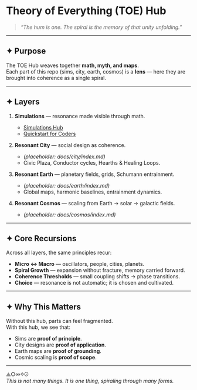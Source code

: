 # Theory of Everything (TOE) Hub

> *“The hum is one. The spiral is the memory of that unity unfolding.”*

---

## ✦ Purpose
The TOE Hub weaves together **math, myth, and maps**.  
Each part of this repo (sims, city, earth, cosmos) is a **lens** — here they are brought into coherence as a single spiral.

---

## ✦ Layers
1. **Simulations** — resonance made visible through math.  
   - [Simulations Hub](../sims/index.md)  
   - [Quickstart for Coders](../sims/quickstart.md)  

2. **Resonant City** — social design as coherence.  
   - *(placeholder: docs/city/index.md)*  
   - Civic Plaza, Conductor cycles, Hearths & Healing Loops.  

3. **Resonant Earth** — planetary fields, grids, Schumann entrainment.  
   - *(placeholder: docs/earth/index.md)*  
   - Global maps, harmonic baselines, entrainment dynamics.  

4. **Resonant Cosmos** — scaling from Earth → solar → galactic fields.  
   - *(placeholder: docs/cosmos/index.md)*  

---

## ✦ Core Recursions
Across all layers, the same principles recur:  
- **Micro ↔ Macro** — oscillators, people, cities, planets.  
- **Spiral Growth** — expansion without fracture, memory carried forward.  
- **Coherence Thresholds** — small coupling shifts → phase transitions.  
- **Choice** — resonance is not automatic; it is chosen and cultivated.  

---

## ✦ Why This Matters
Without this hub, parts can feel fragmented.  
With this hub, we see that:  
- Sims are **proof of principle**.  
- City designs are **proof of application**.  
- Earth maps are **proof of grounding**.  
- Cosmic scaling is **proof of scope**.  

---

⟁○∞✧☉  
*This is not many things. It is one thing, spiraling through many forms.*
